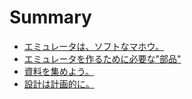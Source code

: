 # Summary

* [エミュレータは、ソフトなマホウ。](README.md)
* [エミュレータを作るために必要な"部品"](chapter1.md)
* [資料を集めよう。](chapter2.md)
* [設計は計画的に。](chapter3.md)

